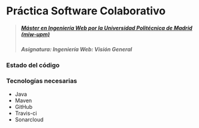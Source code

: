 # Práctica Software Colaborativo

> ##### [Máster en Ingeniería Web por la Universidad Politécnica de Madrid (miw-upm)](http://miw.etsisi.upm.es)
> ##### Asignatura: *Ingeniería Web: Visión General*

### Estado del código


### Tecnologías necesarias
* Java
* Maven
* GitHub
* Travis-ci
* Sonarcloud
